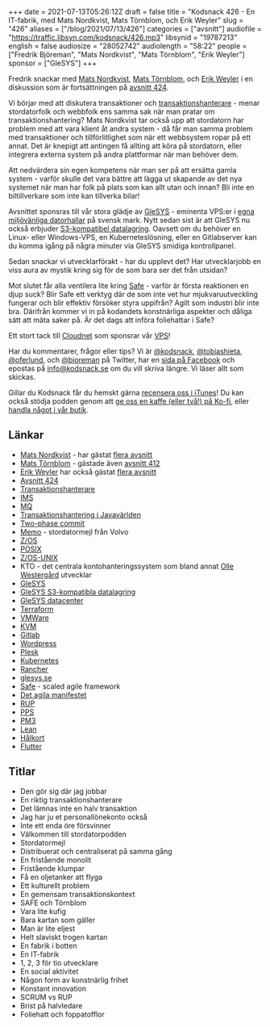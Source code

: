 +++
date = 2021-07-13T05:26:12Z
draft = false
title = "Kodsnack 426 - En IT-fabrik, med Mats Nordkvist, Mats Törnblom, och Erik Weyler"
slug = "426"
aliases = ["/blog/2021/07/13/426"]
categories = ["avsnitt"]
audiofile = "https://traffic.libsyn.com/kodsnack/426.mp3"
libsynid = "19787213"
english = false
audiosize = "28052742"
audiolength = "58:22"
people = ["Fredrik Björeman", "Mats Nordkvist", "Mats Törnblom", "Erik Weyler"]
sponsor = ["GleSYS"]
+++

Fredrik snackar med [Mats Nordkvist](http://cobol.se/About_cobol.se.html), [Mats Törnblom](https://www.linkedin.com/in/matstornblom/?originalSubdomain=se), och [Erik Weyler](https://www.linkedin.com/in/erik-weyler-42859048) i en diskussion som är fortsättningen på [avsnitt 424](https://kodsnack.se/424/).

Vi börjar med att diskutera transaktioner och [transaktionshanterare](https://en.wikipedia.org/wiki/Transaction_processing) - menar stordatorfolk och webbfolk ens samma sak när man pratar om transaktionshantering? Mats Nordkvist tar också upp att stordatorn har problem med att vara klient åt andra system - då får man samma problem med transaktioner och tillförlitlighet som när ett webbsystem ropar på ett annat. Det är knepigt att antingen få allting att köra på stordatorn, eller integrera externa system på andra plattformar när man behöver dem.

Att nedvärdera sin egen kompetens när man ser på att ersätta gamla system - varför skulle det vara bättre att lägga ut skapande av det nya systemet när man har folk på plats som kan allt utan och innan? Bli inte en biltillverkare som inte kan tillverka bilar!

Avsnittet sponsras till vår stora glädje av [GleSYS](https://glesys.se/) - eminenta VPS:er i [egna miljövänliga datorhallar](https://glesys.se/datacenter) på svensk mark. Nytt sedan sist är att GleSYS nu också erbjuder [S3-kompatibel datalagring](https://glesys.se/tjanster/objektlagring). Oavsett om du behöver en Linux- eller Windows-VPS, en Kuberneteslösning, eller en Gitlabserver kan du komma igång på några minuter via GleSYS smidiga kontrollpanel.

Sedan snackar vi utvecklarförakt - har du upplevt det? Har utvecklarjobb en viss aura av mystik kring sig för de som bara ser det från utsidan?

Mot slutet får alla ventilera lite kring [Safe](https://en.wikipedia.org/wiki/Scaled_agile_framework) - varför är första reaktionen en djup suck? Blir Safe ett verktyg där de som inte vet hur mjukvaruutveckling fungerar och blir effektiv försöker styra uppifrån? Agilt som industri blir inte bra. Därifrån kommer vi in på kodandets konstnärliga aspekter och dåliga sätt att mäta saker på. Är det dags att införa foliehattar i Safe?

Ett stort tack till [Cloudnet](https://www.cloudnet.se) som sponsrar vår [VPS](https://en.wikipedia.org/wiki/Virtual_private_server)!

Har du kommentarer, frågor eller tips? Vi är [@kodsnack](https://www.twitter.com/kodsnack), [@tobiashieta](https://www.twitter.com/tobiashieta), [@oferlund](https://www.twitter.com/oferlund), och [@bjoreman](https://www.twitter.com/bjoreman) på Twitter, har en [sida på Facebook](https://www.facebook.com/kodsnack) och epostas på [info@kodsnack.se](mailto:info@kodsnack.se) om du vill skriva längre. Vi läser allt som skickas.

Gillar du Kodsnack får du hemskt gärna [recensera oss i iTunes](https://itunes.apple.com/se/podcast/kodsnack/id561631498?l=en)! Du kan också stödja podden genom att <a href="https://ko-fi.com/kodsnack" rel="payment">ge oss en kaffe (eller två!) på Ko-fi</a>, eller [handla något i vår butik](https://shop.spreadshirt.se/kodsnack/).

## Länkar ##
* [Mats Nordkvist](http://cobol.se/About_cobol.se.html) - har gästat [flera avsnitt](https://kodsnack.se/people/mats-nordkvist/)
* [Mats Törnblom](https://www.linkedin.com/in/matstornblom/?originalSubdomain=se) - gästade även [avsnitt 412](https://kodsnack.se/412/)
* [Erik Weyler](https://www.linkedin.com/in/erik-weyler-42859048) har också gästat [flera avsnitt](https://kodsnack.se/people/erik-weyler/)
* [Avsnitt 424](https://kodsnack.se/424/)
* [Transaktionshanterare](https://en.wikipedia.org/wiki/Transaction_processing)
* [IMS](https://en.wikipedia.org/wiki/IBM_Information_Management_System)
* [MQ](https://en.wikipedia.org/wiki/Message_queue)
* [Transaktionshantering i Javavärlden](https://www.baeldung.com/java-transactions)
* [Two-phase commit](https://en.wikipedia.org/wiki/Two-phase_commit_protocol)
* [Memo](https://sv.wikipedia.org/wiki/Memo_Mail) - stordatormejl från Volvo
* [Z/OS](https://en.wikipedia.org/wiki/Z/OS)
* [POSIX](https://en.wikipedia.org/wiki/POSIX)
* [Z/OS-UNIX](https://www.ibm.com/docs/en/zos/2.1.0?topic=planning-introduction-zos-unix)
* KTO - det centrala kontohanteringssystem som bland annat [Olle Westergård](https://kodsnack.se/people/olle-westerg%C3%A5rd/) utvecklar
* [GleSYS](https://glesys.se/)
* [GleSYS S3-kompatibla datalagring](https://glesys.se/tjanster/objektlagring)
* [GleSYS datacenter](https://glesys.se/datacenter)
* [Terraform](https://en.wikipedia.org/wiki/Terraform_%28software%29)
* [VMWare](https://en.wikipedia.org/wiki/VMware)
* [KVM](https://en.wikipedia.org/wiki/Kernel-based_Virtual_Machine)
* [Gitlab](https://en.wikipedia.org/wiki/GitLab)
* [Wordpress](https://en.wikipedia.org/wiki/WordPress)
* [Plesk](https://en.wikipedia.org/wiki/Plesk)
* [Kubernetes](https://en.wikipedia.org/wiki/Kubernetes)
* [Rancher](https://rancher.com/)
* [glesys.se](https://glesys.se/)
* [Safe](https://en.wikipedia.org/wiki/Scaled_agile_framework) - scaled agile framework
* [Det agila manifestet](http://agilemanifesto.org/)
* [RUP](https://en.wikipedia.org/wiki/Rational_Unified_Process)
* [PPS](https://www.tietoevry.com/en/services/business-and-technology-consulting/pps/pps-model/)
* [PM3](https://www.projectmanagement.com/contentPages/tool.cfm?ID=253666&thisPageURL=/tools/253666/PM3#_=_)
* [Lean](https://en.wikipedia.org/wiki/Lean_software_development)
* [Hålkort](https://en.wikipedia.org/wiki/Punched_card)
* [Flutter](https://en.wikipedia.org/wiki/Flutter_%28software%29)

## Titlar ##
* Den gör sig där jag jobbar
* En riktig transaktionshanterare
* Det lämnas inte en halv transaktion
* Jag har ju et personallönekonto också
* Inte ett enda öre försvinner
* Välkommen till stordatorpodden
* Stordatormejl
* Distribuerat och centraliserat på samma gång
* En fristående monolit
* Fristående klumpar
* Få en oljetanker att flyga
* Ett kulturellt problem
* En gemensam transaktionskontext
* SAFE och Törnblom
* Vara lite kufig
* Bara kartan som gäller
* Man är lite eljest
* Helt slaviskt trogen kartan
* En fabrik i botten
* En IT-fabrik
* 1, 2, 3 för tio utvecklare
* En social aktivitet
* Någon form av konstnärlig frihet
* Konstant innovation
* SCRUM vs RUP
* Brist på halvledare
* Foliehatt och foppatofflor
